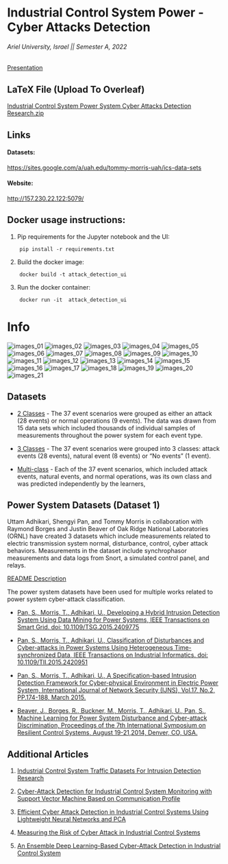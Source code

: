 # Industrial Control System Power - Cyber Attacks Detection 

###### Ariel University, Israel || Semester A, 2022

[Presentation](https://www.canva.com/design/DAFbkwt6KjQ/7im1RNlKjYkdZpg1dugivg/view?utm_content=DAFbkwt6KjQ&utm_campaign=designshare&utm_medium=link2&utm_source=sharebutton)



## LaTeX File (Upload To Overleaf)

[Industrial Control System Power System Cyber Attacks Detection Research.zip](https://github.com/VictoKu1/IndustrialControlSystemCyberAttackDetectingCourse/blob/master/Industrial%20Power%20Control%20System%20Cyber%20Attacks%20Detection.zip)



## Links

#### Datasets:

https://sites.google.com/a/uah.edu/tommy-morris-uah/ics-data-sets





#### Website:

http://157.230.22.122:5079/

## Docker usage instructions:

1. Pip requirements for the Jupyter notebook and the UI:
```
    pip install -r requirements.txt
```

2. Build the docker image:
```
    docker build -t attack_detection_ui
```

3. Run the docker container:
```
    docker run -it  attack_detection_ui
```
# Info

![images_01](https://github.com/VictoKu1/IndustrialControlSystemCyberAttackDetectingCourse/blob/master/Media/1.jpg)
![images_02](https://github.com/VictoKu1/IndustrialControlSystemCyberAttackDetectingCourse/blob/master/Media/2.jpg)
![images_03](https://github.com/VictoKu1/IndustrialControlSystemCyberAttackDetectingCourse/blob/master/Media/3.jpg)
![images_04](https://github.com/VictoKu1/IndustrialControlSystemCyberAttackDetectingCourse/blob/master/Media/4.jpg)
![images_05](https://github.com/VictoKu1/IndustrialControlSystemCyberAttackDetectingCourse/blob/master/Media/5.jpg)
![images_06](https://github.com/VictoKu1/IndustrialControlSystemCyberAttackDetectingCourse/blob/master/Media/6.jpg)
![images_07](https://github.com/VictoKu1/IndustrialControlSystemCyberAttackDetectingCourse/blob/master/Media/7.jpg)
![images_08](https://github.com/VictoKu1/IndustrialControlSystemCyberAttackDetectingCourse/blob/master/Media/8.jpg)
![images_09](https://github.com/VictoKu1/IndustrialControlSystemCyberAttackDetectingCourse/blob/master/Media/9.jpg)
![images_10](https://github.com/VictoKu1/IndustrialControlSystemCyberAttackDetectingCourse/blob/master/Media/10.jpg)
![images_11](https://github.com/VictoKu1/IndustrialControlSystemCyberAttackDetectingCourse/blob/master/Media/11.jpg)
![images_12](https://github.com/VictoKu1/IndustrialControlSystemCyberAttackDetectingCourse/blob/master/Media/12.jpg)
![images_13](https://github.com/VictoKu1/IndustrialControlSystemCyberAttackDetectingCourse/blob/master/Media/13.jpg)
![images_14](https://github.com/VictoKu1/IndustrialControlSystemCyberAttackDetectingCourse/blob/master/Media/14.jpg)
![images_15](https://github.com/VictoKu1/IndustrialControlSystemCyberAttackDetectingCourse/blob/master/Media/15.jpg)
![images_16](https://github.com/VictoKu1/IndustrialControlSystemCyberAttackDetectingCourse/blob/master/Media/16.jpg)
![images_17](https://github.com/VictoKu1/IndustrialControlSystemCyberAttackDetectingCourse/blob/master/Media/17.jpg)
![images_18](https://github.com/VictoKu1/IndustrialControlSystemCyberAttackDetectingCourse/blob/master/Media/18.jpg)
![images_19](https://github.com/VictoKu1/IndustrialControlSystemCyberAttackDetectingCourse/blob/master/Media/19.jpg)
![images_20](https://github.com/VictoKu1/IndustrialControlSystemCyberAttackDetectingCourse/blob/master/Media/20.jpg)
![images_21](https://github.com/VictoKu1/IndustrialControlSystemCyberAttackDetectingCourse/blob/master/Media/21.jpg)





## Datasets

* [2 Classes](https://github.com/VictoKu1/IndustrialControlSystemCyberAttackDetectingCourse/blob/master/Class/binaryAllNaturalPlusNormalVsAttacks) - The 37 event scenarios were grouped as either an attack (28 events) or normal operations (9 events). The data was drawn from 15 data sets which included thousands of individual samples of measurements throughout the power system for each event type.

* [3 Classes](https://github.com/VictoKu1/IndustrialControlSystemCyberAttackDetectingCourse/blob/master/Class/triple) - The 37 event scenarios were grouped into 3 classes: attack events (28 events), natural event (8 events) or “No events” (1 event).

* [Multi-class](https://github.com/VictoKu1/IndustrialControlSystemCyberAttackDetectingCourse/blob/master/Class/multiclass) - Each of the 37 event scenarios, which included attack events, natural events, and normal operations, was its own class and was predicted independently by the learners,



## Power System Datasets (Dataset 1)

Uttam Adhikari, Shengyi Pan, and Tommy Morris in collaboration with Raymond Borges and Justin Beaver of Oak Ridge National Laboratories (ORNL) have created 3 datasets which include measurements related to electric transmission system normal, disturbance, control, cyber attack behaviors. Measurements in the dataset include synchrophasor measurements and data logs from Snort, a simulated control panel, and relays.

[README Description](http://www.google.com/url?q=http%3A%2F%2Fwww.ece.uah.edu%2F~thm0009%2Ficsdatasets%2FPowerSystem_Dataset_README.pdf&sa=D&sntz=1&usg=AOvVaw3t-soxdA-27GPUSRG1JP_Q)

The power system datasets have been used for multiple works related to power system cyber-attack classification.

* [Pan, S., Morris, T., Adhikari, U., Developing a Hybrid Intrusion Detection System Using Data Mining for Power Systems, IEEE Transactions on Smart Grid. doi: 10.1109/TSG.2015.2409775](http://www.google.com/url?q=http%3A%2F%2Fieeexplore.ieee.org%2Fstamp%2Fstamp.jsp%3Ftp%3D%26arnumber%3D7063234%26isnumber%3D5446437&sa=D&sntz=1&usg=AOvVaw06Q-fkYHriTfgJYieCBnJc)

* [Pan, S., Morris, T., Adhikari, U., Classification of Disturbances and Cyber-attacks in Power Systems Using Heterogeneous Time-synchronized Data, IEEE Transactions on Industrial Informatics. doi: 10.1109/TII.2015.2420951](http://www.google.com/url?q=http%3A%2F%2Fieeexplore.ieee.org%2Fstamp%2Fstamp.jsp%3Ftp%3D%26arnumber%3D7081776%26isnumber%3D4389054&sa=D&sntz=1&usg=AOvVaw21tCmn-MAAmkUzCRpflyv_)

* [Pan, S., Morris, T., Adhikari, U., A Specification-based Intrusion Detection Framework for Cyber-physical Environment in Electric Power System, International Journal of Network Security (IJNS), Vol.17, No.2, PP.174-188, March 2015.](http://www.google.com/url?q=http%3A%2F%2Fijns.jalaxy.com.tw%2Fcontents%2Fijns-v17-n2%2Fijns-2015-v17-n2-p174-188.pdf&sa=D&sntz=1&usg=AOvVaw3qkk5GcOIxcgHQesgQjr5w)

* [Beaver, J., Borges, R., Buckner, M., Morris, T., Adhikari, U., Pan, S., Machine Learning for Power System Disturbance and Cyber-attack Discrimination, Proceedings of the 7th International Symposium on Resilient Control Systems, August 19-21,2014, Denver, CO, USA.](https://www.google.com/url?q=https%3A%2F%2Fdoi.org%2F10.1109%2FISRCS.2014.6900095&sa=D&sntz=1&usg=AOvVaw3fR5r_1bSnchlVhDlEXHXE)


## Additional Articles

1. [Industrial Control System Traffic Datasets For Intrusion Detection Research](https://link.springer.com/content/pdf/10.1007/978-3-662-45355-1_5.pdf)

2. [Cyber-Attack Detection for Industrial Control System Monitoring with Support Vector Machine Based on Communication Profile](https://www.researchgate.net/profile/Ichiro-Koshijima/publication/318127445_Cyber-Attack_Detection_for_Industrial_Control_System_Monitoring_with_Support_Vector_Machine_Based_on_Communication_Profile/links/59f477b50f7e9b553ebbdeb6/Cyber-Attack-Detection-for-Industrial-Control-System-Monitoring-with-Support-Vector-Machine-Based-on-Communication-Profile.pdf)

3. [Efficient Cyber Attack Detection in Industrial Control Systems Using Lightweight Neural Networks and PCA](https://arxiv.org/pdf/1907.01216)

4. [Measuring the Risk of Cyber Attack in Industrial Control Systems](https://dora.dmu.ac.uk/bitstream/handle/2086/13839/ewic_icscsr2016_paper12.pdf?sequence=1)

5. [An Ensemble Deep Learning-Based Cyber-Attack Detection in Industrial Control System](https://ieeexplore.ieee.org/iel7/6287639/8948470/09086038.pdf)



































